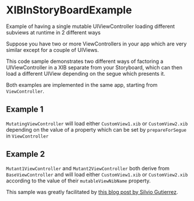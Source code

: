 # XIBInStoryBoardExample
Example of having a single mutable UIViewController loading different subviews at runtime in 2 different ways

Suppose you have two or more ViewControllers in your app which are very similar except for a couple of UIViews.

This code sample demonstrates two different ways of factoring a UIViewController in a XIB separate from your Storyboard, which can then load a different UIView depending on the segue which presents it.

Both examples are implemented in the same app, starting from `ViewController`.

## Example 1

`MutatingViewController` will load either `CustomView1.xib` or `CustomView2.xib` depending on the value of a property which can be set by `prepareForSegue` in `ViewController`

## Example 2

`Mutant1ViewController` and `Mutant2ViewController` both derive from `BaseViewController` and will load either `CustomView1.xib` or `CustomView2.xib` according to the value of their `mutableViewNibName` property.

This sample was greatly facilitated by [this blog post by Silvio Gutierrez](https://www.silviogutierrez.com/blog/combining-storyboards-and-xibs-xcode/).
